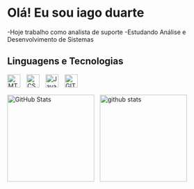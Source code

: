 # Olá! Eu sou iago duarte

-Hoje trabalho como analista de suporte
-Estudando Análise e Desenvolvimento de Sistemas 

## Linguagens e Tecnologias

<img 
    aling="left"
    alt="MTML"
    title="HTML"
    width="30px"
    style="padding-right: 10px;"
  src="https://cdn.jsdelivr.net/gh/devicons/devicon@latest/icons/html5/html5-original.svg" />
<img 
    aling="left"
    alt="CSS"
    title="CSS"
    width="30px"
    style="padding-right: 10px;"
  src="https://cdn.jsdelivr.net/gh/devicons/devicon@latest/icons/css3/css3-original.svg"/>
 <img 
    aling="left"
    alt="JavaScript"
    title="JavaScript"
    width="30px"
    style="padding-right: 10px;"
  src="https://cdn.jsdelivr.net/gh/devicons/devicon@latest/icons/javascript/javascript-original.svg"/>
   <img 
    aling="left"
    alt="GIT"
    title="GIT"
    width="30px"
    style="padding-right: 10px;"
  src="https://cdn.jsdelivr.net/gh/devicons/devicon@latest/icons/git/git-original.svg"/>

   <img
    align="left"
    alt="GitHub Stats"
    height="200"
    style="padding-right: 10px;"
     src="https://github-readme-stats.vercel.app/api?username=iago-duarte99&show_icons=true&theme=transparent&include_all_commits=true&locale=pt-br"
       />
       
   <img   
       aling="left"
       alt="github stats"
       height="200"
       style="padding-right: 10px;"
       src="https://github-readme-stats.vercel.app/api/top-langs/?username=iago-duarte99&theme=transparent&layout-compact&custom_title=tecnologias&langs_count=9"/>
    
          
          
          
